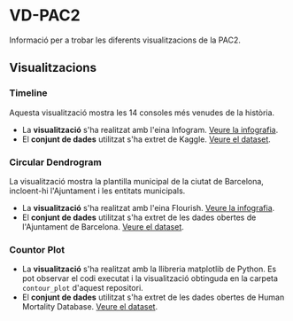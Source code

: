 # VD-PAC2
Informació per a trobar les diferents visualitzacions de la PAC2.

## Visualitzacions

### Timeline
Aquesta visualització mostra les 14 consoles més venudes de la història.

- La **visualització** s'ha realitzat amb l'eina Infogram. [Veure la infografia](https://infogram.com/timeline-viceoconsoles-mes-venudes-1h7v4pwzgjpg86k?live).
- El **conjunt de dades** utilitzat s'ha extret de Kaggle. [Veure el dataset](https://www.kaggle.com/datasets/tayyarhussain/best-selling-game-consoles-of-all-time).

### Circular Dendrogram
La visualització mostra la plantilla municipal de la ciutat de Barcelona, incloent-hi l'Ajuntament i les entitats municipals.

- La **visualització** s'ha realitzat amb l'eina Flourish. [Veure la infografia](https://public.flourish.studio/visualisation/15725715/).
- El **conjunt de dades** utilitzat s'ha extret de les dades obertes de l'Ajuntament de Barcelona. [Veure el dataset](https://opendata-ajuntament.barcelona.cat/data/es/dataset/plantilla-municipal).

### Countor Plot
- La **visualització** s'ha realitzat amb la llibreria matplotlib de Python. Es pot observar el codi executat i la visualització obtinguda en la carpeta `contour_plot` d'aquest repositori.
- El **conjunt de dades** utilitzat s'ha extret de les dades obertes de Human Mortality Database. [Veure el dataset](https://www.mortality.org/File/GetDocument/hmd.v6/ESP/STATS/Deaths_1x1.txt).
